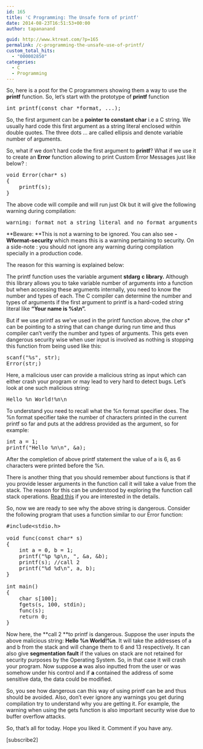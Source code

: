```yaml
---
id: 165
title: 'C Programming: The Unsafe form of printf'
date: 2014-08-23T16:51:53+00:00
author: tapananand

guid: http://www.ktreat.com/?p=165
permalink: /c-programming-the-unsafe-use-of-printf/
custom_total_hits:
  - "000002850"
categories:
  - C
  - Programming
---
```

So, here is a post for the C programmers showing them a way to use the **printf** function. So, let&#8217;s start with the prototype of **printf** function

<pre>int printf(const char *format, ...);</pre>

So, the first argument can be a **pointer to constant char** i.e a C string. We usually hard code this first argument as a string literal enclosed within double quotes. The three dots &#8230; are called ellipsis and denote variable number of arguments.

So, what if we don&#8217;t hard code the first argument to **printf**? What if we use it to create an **Error** function allowing to print Custom Error Messages just like below? :

<pre>void Error(char* s)
{
    printf(s);
}
</pre>

The above code will compile and will run just Ok but it will give the following warning during compilation:

<pre>warning: format not a string literal and no format arguments [-Wformat-security]
</pre>

**Beware: **This is not a warning to be ignored. You can also see **-Wformat-security** which means this is a warning pertaining to security. On  a side-note : you should not ignore any warning during compilation specially in a production code.

The reason for this warning is explained below:

The printf function uses the variable argument **stdarg** **c library.** Although this library allows you to take variable number of arguments into a function but when accessing these arguments internally, you need to know the number and types of each. The C compiler can determine the number and types of arguments if the first argument to printf is a hard-coded string literal like **&#8220;Your name is %s\n&#8221;.** 

But if we use printf as we&#8217;ve used in the printf function above, the **char* s** can be pointing to a string that can change during run time and thus compiler can&#8217;t verify the number and types of arguments. This gets even dangerous security wise when user input is involved as nothing is stopping this function from being used like this:

<pre>scanf("%s", str);
Error(str;)
</pre>

Here, a malicious user can provide a malicious string as input which can either crash your program or may lead to very hard to detect bugs. Let&#8217;s look at one such malicious string:

<pre>Hello %n World!%n\n
</pre>

To understand you need to recall what the %n format specifier does. The %n format specifier take the number of characters printed in the current printf so far and puts at the address provided as the argument, so for example:

<pre>int a = 1;
printf("Hello %n\n", &a);
</pre>

After the completion of above printf statement the value of a is 6, as 6 characters were printed before the %n.
  
There is another thing that you should remember about functions is that if you provide lesser arguments in the function call it will take a value from the stack. The reason for this can be understood by exploring the function call stack operations. [Read this](http://www.eventhelix.com/realtimemantra/basics/CToAssemblyTranslation.htm#.U_jBh2OvMgZ) if you are interested in the details.
  
So, now we are ready to see why the above string is dangerous. Consider the following program that uses a function similar to our Error function:

<pre>#include&lt;stdio.h&gt;

void func(const char* s)
{
	int a = 0, b = 1;
	printf("%p %p\n, ", &a, &b);
	printf(s); //call 2
	printf("%d %d\n", a, b);
}

int main()
{
	char s[100];
	fgets(s, 100, stdin);
	func(s);
	return 0;
}
</pre>

Now here, the **call 2 **to printf is dangerous. Suppose the user inputs the above malicious string: **Hello %n World!%n**. It will take the addresses of a and b from the stack and will change them to 6 and 13 respectively. It can also give **segmentation fault** if the values on stack are not retained for security purposes by the Operating System. So, in that case it will crash your program. Now suppose **a** was also inputted from the user or was somehow under his control and if **a** contained the address of some sensitive data, the data could be modified.

So, you see how dangerous can this way of using printf can be and thus should be avoided. Also, don&#8217;t ever ignore any warnings you get during compilation try to understand why you are getting it. For example, the warning when using the gets function is also important security wise due to buffer overflow attacks.

So, that&#8217;s all for today. Hope you liked it. Comment if you have any.

[subscribe2]
